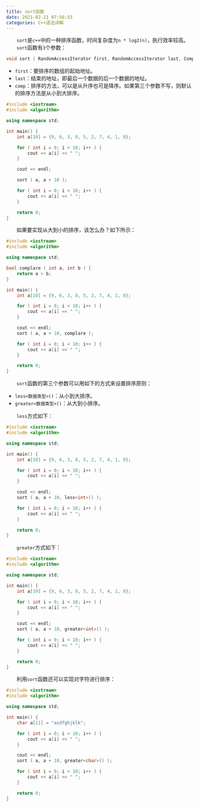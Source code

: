 ```yaml
---
title: sort函数
date: 2021-02-21 07:56:53
categories: C++语法详解
---
```

&emsp;&emsp;`sort`是`c++`中的一种排序函数，时间复杂度为`n * log2(n)`，执行效率较高。<!--more-->
&emsp;&emsp;`sort`函数有`3`个参数：

``` cpp
void sort ( RandomAccessIterator first, RandomAccessIterator last, Compare comp );
```

- `first`：要排序的数组的起始地址。
- `last`：结束的地址，即最后一个数据的后一个数据的地址。
- `comp`：排序的方法，可以是从升序也可是降序。如果第三个参数不写，则默认的排序方法是从小到大排序。

``` cpp
#include <iostream>
#include <algorithm>

using namespace std;

int main() {
    int a[10] = {9, 6, 3, 8, 5, 2, 7, 4, 1, 0};

    for ( int i = 0; i < 10; i++ ) {
        cout << a[i] << " ";
    }

    cout << endl;

    sort ( a, a + 10 );

    for ( int i = 0; i < 10; i++ ) {
        cout << a[i] << " ";
    }

    return 0;
}
```

&emsp;&emsp;如果要实现从大到小的排序，该怎么办？如下所示：

``` cpp
#include <iostream>
#include <algorithm>

using namespace std;

bool complare ( int a, int b ) {
    return a > b;
}

int main() {
    int a[10] = {9, 6, 3, 8, 5, 2, 7, 4, 1, 0};

    for ( int i = 0; i < 10; i++ ) {
        cout << a[i] << " ";
    }

    cout << endl;
    sort ( a, a + 10, complare );

    for ( int i = 0; i < 10; i++ ) {
        cout << a[i] << " ";
    }

    return 0;
}
```

&emsp;&emsp;`sort`函数的第三个参数可以用如下的方式来设置排序原则：

- `less<数据类型>()`：从小到大排序。
- `greater<数据类型>()`：从大到小排序。

&emsp;&emsp;`less`方式如下：

``` cpp
#include <iostream>
#include <algorithm>

using namespace std;

int main() {
    int a[10] = {9, 6, 3, 8, 5, 2, 7, 4, 1, 0};

    for ( int i = 0; i < 10; i++ ) {
        cout << a[i] << " ";
    }

    cout << endl;
    sort ( a, a + 10, less<int>() );

    for ( int i = 0; i < 10; i++ ) {
        cout << a[i] << " ";
    }

    return 0;
}
```

&emsp;&emsp;`greater`方式如下：

``` cpp
#include <iostream>
#include <algorithm>

using namespace std;

int main() {
    int a[10] = {9, 6, 3, 8, 5, 2, 7, 4, 1, 0};

    for ( int i = 0; i < 10; i++ ) {
        cout << a[i] << " ";
    }

    cout << endl;
    sort ( a, a + 10, greater<int>() );

    for ( int i = 0; i < 10; i++ ) {
        cout << a[i] << " ";
    }

    return 0;
}
```

&emsp;&emsp;利用`sort`函数还可以实现对字符进行排序：

``` cpp
#include <iostream>
#include <algorithm>

using namespace std;

int main() {
    char a[11] = "asdfghjklk";

    for ( int i = 0; i < 10; i++ ) {
        cout << a[i] << " ";
    }

    cout << endl;
    sort ( a, a + 10, greater<char>() );

    for ( int i = 0; i < 10; i++ ) {
        cout << a[i] << " ";
    }

    return 0;
}
```